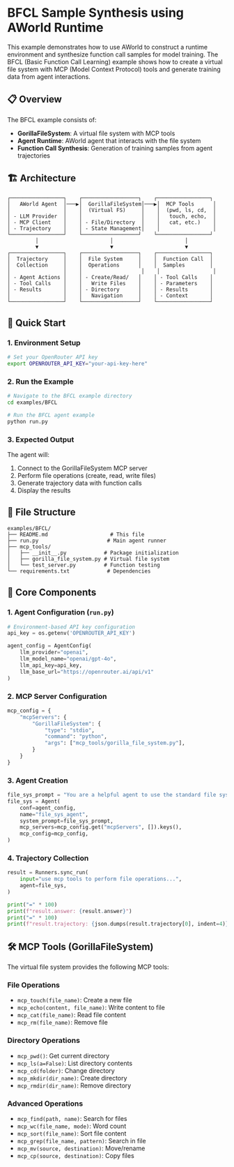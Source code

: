 # BFCL Sample Synthesis using AWorld Runtime

This example demonstrates how to use AWorld to construct a runtime environment and synthesize function call samples for model training. The BFCL (Basic Function Call Learning) example shows how to create a virtual file system with MCP (Model Context Protocol) tools and generate training data from agent interactions.

## 📋 Overview

The BFCL example consists of:
- **GorillaFileSystem**: A virtual file system with MCP tools
- **Agent Runtime**: AWorld agent that interacts with the file system
- **Function Call Synthesis**: Generation of training samples from agent trajectories

## 🏗️ Architecture

```
┌─────────────────┐    ┌──────────────────┐    ┌─────────────────┐
│   AWorld Agent  │───▶│  GorillaFileSystem│───▶│  MCP Tools      │
│                 │    │  (Virtual FS)     │    │  (pwd, ls, cd,  │
│ - LLM Provider  │    │                   │    │   touch, echo,  │
│ - MCP Client    │    │ - File/Directory  │    │   cat, etc.)    │
│ - Trajectory    │    │ - State Management│    │                 │
└─────────────────┘    └──────────────────┘    └─────────────────┘
         │                       │                       │
         ▼                       ▼                       ▼
┌─────────────────┐    ┌──────────────────┐    ┌─────────────────┐
│  Trajectory     │    │  File System     │    │  Function Call  │
│  Collection     │    │  Operations      │    │  Samples        │
│                 │    │                   │    │                 │
│ - Agent Actions │    │ - Create/Read/   │    │ - Tool Calls    │
│ - Tool Calls    │    │   Write Files    │    │ - Parameters    │
│ - Results       │    │ - Directory      │    │ - Results       │
│                 │    │   Navigation     │    │ - Context       │
└─────────────────┘    └──────────────────┘    └─────────────────┘
```

## 🚀 Quick Start

### 1. Environment Setup

```bash
# Set your OpenRouter API key
export OPENROUTER_API_KEY="your-api-key-here"
```

### 2. Run the Example

```bash
# Navigate to the BFCL example directory
cd examples/BFCL

# Run the BFCL agent example
python run.py
```

### 3. Expected Output

The agent will:
1. Connect to the GorillaFileSystem MCP server
2. Perform file operations (create, read, write files)
3. Generate trajectory data with function calls
4. Display the results

## 📁 File Structure

```
examples/BFCL/
├── README.md                    # This file
├── run.py                      # Main agent runner
├── mcp_tools/
│   ├── __init__.py            # Package initialization
│   ├── gorilla_file_system.py # Virtual file system
│   └── test_server.py         # Function testing
└── requirements.txt            # Dependencies
```

## 🔧 Core Components

### 1. Agent Configuration (`run.py`)

```python
# Environment-based API key configuration
api_key = os.getenv('OPENROUTER_API_KEY')

agent_config = AgentConfig(
    llm_provider="openai",
    llm_model_name="openai/gpt-4o",
    llm_api_key=api_key,
    llm_base_url="https://openrouter.ai/api/v1"
)
```

### 2. MCP Server Configuration

```python
mcp_config = {
    "mcpServers": {
        "GorillaFileSystem": {
            "type": "stdio",
            "command": "python",
            "args": ["mcp_tools/gorilla_file_system.py"],
        }
    }
}
```

### 3. Agent Creation

```python
file_sys_prompt = "You are a helpful agent to use the standard file system..."
file_sys = Agent(
    conf=agent_config,
    name="file_sys_agent",
    system_prompt=file_sys_prompt,
    mcp_servers=mcp_config.get("mcpServers", []).keys(),
    mcp_config=mcp_config,
)
```

### 4. Trajectory Collection

```python
result = Runners.sync_run(
    input="use mcp tools to perform file operations...",
    agent=file_sys,
)

print("=" * 100)
print(f"result.answer: {result.answer}")
print("=" * 100)
print(f"result.trajectory: {json.dumps(result.trajectory[0], indent=4)}")
```

## 🛠️ MCP Tools (GorillaFileSystem)

The virtual file system provides the following MCP tools:

### File Operations
- `mcp_touch(file_name)`: Create a new file
- `mcp_echo(content, file_name)`: Write content to file
- `mcp_cat(file_name)`: Read file content
- `mcp_rm(file_name)`: Remove file

### Directory Operations
- `mcp_pwd()`: Get current directory
- `mcp_ls(a=False)`: List directory contents
- `mcp_cd(folder)`: Change directory
- `mcp_mkdir(dir_name)`: Create directory
- `mcp_rmdir(dir_name)`: Remove directory

### Advanced Operations
- `mcp_find(path, name)`: Search for files
- `mcp_wc(file_name, mode)`: Word count
- `mcp_sort(file_name)`: Sort file content
- `mcp_grep(file_name, pattern)`: Search in file
- `mcp_mv(source, destination)`: Move/rename
- `mcp_cp(source, destination)`: Copy files